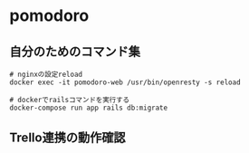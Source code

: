 # pomodoro
## 自分のためのコマンド集

```
# nginxの設定reload
docker exec -it pomodoro-web /usr/bin/openresty -s reload
```

```
# dockerでrailsコマンドを実行する
docker-compose run app rails db:migrate
```

## Trello連携の動作確認